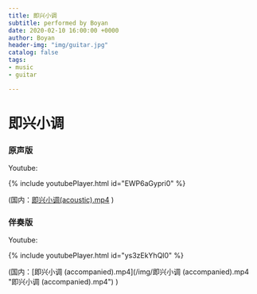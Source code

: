 ```yaml
---
title: 即兴小调
subtitle: performed by Boyan
date: 2020-02-10 16:00:00 +0000
author: Boyan
header-img: "img/guitar.jpg"
catalog: false
tags:
- music
- guitar

---
```

# 即兴小调

### 原声版

Youtube:

{% include youtubePlayer.html id="EWP6aGypri0" %}

(国内：[即兴小调(acoustic).mp4](/img/即兴小调(acoustic).mp4 "即兴小调(acoustic).mp4") )

### 伴奏版

Youtube:

{% include youtubePlayer.html id="ys3zEkYhQl0" %}

(国内：[即兴小调 (accompanied).mp4](/img/即兴小调 (accompanied).mp4 "即兴小调 (accompanied).mp4") )